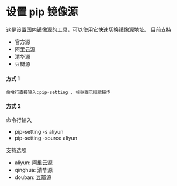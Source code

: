 # 设置 pip 镜像源

这是设置国内镜像源的工具，可以使用它快速切换镜像源地址。
目前支持
- 官方源
- 阿里云源
- 清华源
- 豆瓣源

#### 方式 1
```
命令行直接输入:pip-setting , 根据提示继续操作
```

#### 方式 2
命令行输入
- pip-setting -s aliyun
- pip-setting -source aliyun

支持选项
* aliyun: 阿里云源
* qinghua: 清华源
* douban: 豆瓣源
